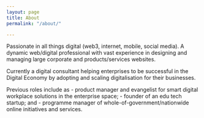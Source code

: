 ```yaml
---
layout: page
title: About
permalink: "/about/"

---
```

Passionate in all things digital (web3, internet, mobile, social media). A dynamic web/digital professional with vast experience in designing and managing large corporate and products/services websites.

Currently a digital consultant helping enterprises to be successful in the Digital Economy by adopting and scaling digitalisation for their businesses. 

Previous roles include as - product manager and evangelist for smart digital workplace solutions in the enterprise space; - founder of an edu tech startup; and - programme manager of whole-of-government/nationwide online initiatives and services.